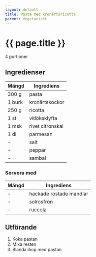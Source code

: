 ```yaml
---
layout: default
title: Pasta med kronärtsricotta
parent: Vegetariskt
---
```


# {{ page.title }}

4 portioner

## Ingredienser

Mängd|Ingrediens
------------ | -------------
300 g|pasta
1 burk|kronärtskockor
250 g|ricotta
1 st|vitlöksklyfta
1 msk|rivet citronskal
1 dl|parmesan
\-|salt
\-|peppar
\-|sambal

### Servera med

Mängd|Ingrediens
------------ | -------------
\-|hackade rostade mandlar
\-|solrosfrön
\-|ruccola

## Utförande
1. Koka pastan
2. Mixa resten
3. Blanda ihop med pastan
